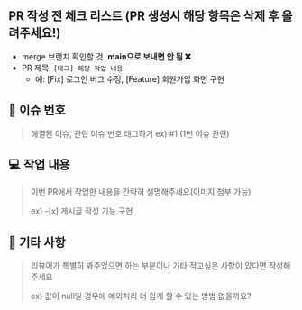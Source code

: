 ## PR 작성 전 체크 리스트 (PR 생성시 해당 항목은 삭제 후 올려주세요!)

- merge 브랜치 확인할 것. **main으로 보내면 안 됨 :x:**
- PR 제목: `[태그] 해당 작업 내용`
  - 예: [Fix] 로그인 버그 수정, 
			  [Feature] 회원가입 화면 구현

## 📌 이슈 번호

> 해결된 이슈, 관련 이슈 번호 태그하기 
> ex) #1 (1번 이슈 관련)

## 💻 작업 내용

> 이번 PR에서 작업한 내용을 간략히 설명해주세요(이미지 첨부 가능)
>
> ex) -[x] 게시글 작성 기능 구현

## 📢 기타 사항

> 리뷰어가 특별히 봐주었으면 하는 부분이나 기타 적고싶은 사항이 있다면 작성해주세요
>
> ex) 값이 null일 경우에 예외처리 더 쉽게 할 수 있는 방법 없을까요?
